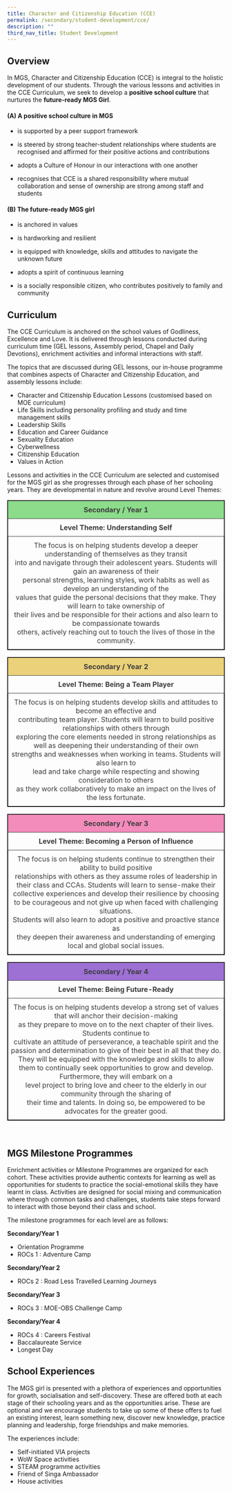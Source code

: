 ```yaml
---
title: Character and Citizenship Education (CCE)
permalink: /secondary/student-development/cce/
description: ""
third_nav_title: Student Development
---
```

## Overview


In MGS, Character and Citizenship Education (CCE) is integral to the holistic development of our students. Through the various lessons and activities in the CCE Curriculum, we seek to develop a **positive school culture** that nurtures the **future-ready MGS Girl**.   

  

#### (A) A positive school culture in MGS 

*   is supported by a peer support framework
*   is steered by strong teacher-student relationships where students are recognised and affirmed for their positive actions and contributions  
    
*   adopts a Culture of Honour in our interactions with one another
*   recognises that CCE is a shared responsibility where mutual collaboration and sense of ownership are strong among staff and students

  

#### (B) The future-ready MGS girl

*   is anchored in values
*   is hardworking and resilient  
    
*   is equipped with knowledge, skills and attitudes to navigate the unknown future
*   adopts a spirit of continuous learning
*   is a socially responsible citizen, who contributes positively to family and community

  

## Curriculum


The CCE Curriculum is anchored on the school values of Godliness, Excellence and Love. It is delivered through lessons conducted during curriculum time (GEL lessons, Assembly period, Chapel and Daily Devotions), enrichment activities and informal interactions with staff.

  

The topics that are discussed during GEL lessons, our in-house programme that combines aspects of Character and Citizenship Education, and assembly lessons include:

*   Character and Citizenship Education Lessons (customised based on MOE curriculum)
*   Life Skills including personality profiling and study and time management skills
*   Leadership Skills
*   Education and Career Guidance
*   Sexuality Education
*   Cyberwellness 
*   Citizenship Education
*   Values in Action

Lessons and activities in the CCE Curriculum are selected and customised for the MGS girl as she progresses through each phase of her schooling years. They are developmental in nature and revolve around Level Themes:

<style type="text/css">
.tg {
		border: 1px solid;
    border-collapse: collapse;
    border-spacing: 0;
}
.tg td {
    border-color: black;
    border-style: solid;
    border-width: 1px;
    overflow: hidden;
    padding: 10px 5px;
    word-break: normal;
}
.tg th {
    border-color: black;
    border-style: solid;
    border-width: 1px;
    font-weight: normal;
    overflow: hidden;
    padding: 10px 5px;
    word-break: normal;
}
.tg .tg-5hwe {
    color: #3D3D3D;
    text-align: center;
    vertical-align: middle
}
.tg .tg-t0l2 {
		border: 1px solid;
    background-color: #8CDC8B;
    color: #3D3D3D;
    font-weight: bold;
    text-align: center;
    vertical-align: top
}
.tg .tg-wdal {
		border: 1px solid;
    color: #3D3D3D;
    font-weight: bold;
    text-align: center;
    vertical-align: top
}
</style>
<table width="100%" class="tg">
  <thead>
    <tr>
      <th class="tg-t0l2">Secondary / Year 1</th>
    </tr>
  </thead>
  <tbody>
    <tr>
      <td class="tg-wdal">Level Theme: Understanding Self</td>
    </tr>
    <tr>
      <td class="tg-5hwe">The focus is on helping students develop a deeper understanding of themselves as they transit<br>
        into and navigate through their adolescent years. Students will gain an awareness of their <br>
        personal strengths, learning styles, work habits as well as develop an understanding of the <br>
        values that guide the personal decisions that they make. They will learn to take ownership of <br>
        their lives and be responsible for their actions and also learn to be compassionate towards <br>
        others, actively reaching out to touch the lives of those in the community.</td>
    </tr>
  </tbody>
</table>

<style type="text/css">
.tg {
	  border: 1px solid;
    border-collapse: collapse;
    border-spacing: 0;
}
.tg td {
	
    border-color: black;
    border-style: solid;
    border-width: 1px;
    overflow: hidden;
    padding: 10px 5px;
    word-break: normal;
}
.tg th {
	
    border-color: black;
    border-style: solid;
    border-width: 1px;
    font-weight: normal;
    overflow: hidden;
    padding: 10px 5px;
    word-break: normal;
}
.tg .tg-5hwe {
	
    color: #3D3D3D;
    text-align: center;
    vertical-align: middle
}
.tg .tg-xhbm {
	border: 1px solid;
    background-color: #EBD179;
    color: #3D3D3D;
    font-weight: bold;
    text-align: center;
    vertical-align: top
}
.tg .tg-wdal {
    color: #3D3D3D;
    font-weight: bold;
    text-align: center;
    vertical-align: top
}
</style>
<table width="100%" class="tg">
  <thead>
    <tr>
      <th class="tg-xhbm">Secondary / Year 2</th>
    </tr>
  </thead>
  <tbody>
    <tr>
      <td class="tg-wdal">Level Theme: Being a Team Player</td>
    </tr>
    <tr>
      <td class="tg-5hwe">The focus is on helping students develop skills and attitudes to become an effective and <br>
        contributing team player. Students will learn to build positive relationships with others through <br>
        exploring the core elements needed in strong relationships as well as deepening their understanding of their own <br>
        strengths and weaknesses when working in teams. Students will also learn to <br>
        lead and take charge while respecting and showing consideration to others <br>
        as they work collaboratively to make an impact on the lives of the less fortunate.</td>
    </tr>
  </tbody>
</table>

<style type="text/css">
.tg {
	border: 1px solid;
    border-collapse: collapse;
    border-spacing: 0;
}
.tg td {
    border-color: black;
    border-style: solid;
    border-width: 1px;
    overflow: hidden;
    padding: 10px 5px;
    word-break: normal;
}
.tg th {
    border-color: black;
    border-style: solid;
    border-width: 1px;
    font-weight: normal;
    overflow: hidden;
    padding: 10px 5px;
    word-break: normal;
}
.tg .tg-dlzb {
	border: 1px solid;
    background-color: #F38BBB;
    color: #3D3D3D;
    font-weight: bold;
    text-align: center;
    vertical-align: top
}
.tg .tg-5hwe {
	
    color: #3D3D3D;
    text-align: center;
    vertical-align: middle
}
.tg .tg-wdal {
	
    color: #3D3D3D;
    font-weight: bold;
    text-align: center;
    vertical-align: top
}
</style>
<table width="100%" class="tg">
  <thead>
    <tr>
      <th class="tg-dlzb">Secondary / Year 3</th>
    </tr>
  </thead>
  <tbody>
    <tr>
      <td class="tg-wdal">Level Theme: Becoming a Person of Influence</td>
    </tr>
    <tr>
      <td class="tg-5hwe">The focus is on helping students continue to strengthen their ability to build positive <br>
        relationships with others as they assume roles of leadership in their class and CCAs. Students will learn to sense-make their collective experiences and develop their resilience by choosing<br>
        to be courageous and not give up when faced with challenging situations. <br>
        Students will also learn to adopt a positive and proactive stance as <br>
        they deepen their awareness and understanding of emerging local and global social issues.</td>
    </tr>
  </tbody>
</table>


<style type="text/css">
.tg {
		border: 1px solid;
    border-collapse: collapse;
    border-spacing: 0;
}
.tg td {
    border-color: black;
    border-style: solid;
    border-width: 1px;
    overflow: hidden;
    padding: 10px 5px;
    word-break: normal;
}
.tg th {
    border-color: black;
    border-style: solid;
    border-width: 1px;
    font-weight: normal;
    overflow: hidden;
    padding: 10px 5px;
    word-break: normal;
}
.tg .tg-5hwe {
    color: #3D3D3D;
    text-align: center;
    vertical-align: middle
}
.tg .tg-6oh6 {
		border: 1px solid;
    background-color: #9D70D4;
    color: #3D3D3D;
    font-weight: bold;
    text-align: center;
    vertical-align: top
}
.tg .tg-wdal {
    color: #3D3D3D;
    font-weight: bold;
    text-align: center;
    vertical-align: top
}
</style>
<table width="100%" class="tg">
  <thead>
    <tr>
      <th class="tg-6oh6">Secondary / Year 4</th>
    </tr>
  </thead>
  <tbody>
    <tr>
      <td class="tg-wdal">Level Theme: Being Future-Ready</td>
    </tr>
    <tr>
      <td class="tg-5hwe">The focus is on helping students develop a strong set of values that will anchor their decision-making <br>
        as they prepare to move on to the next chapter of their lives. Students continue to <br>
        cultivate an attitude of perseverance, a teachable spirit and the passion and determination to give of their best in all that they do. They will be equipped with the knowledge and skills to allow <br>
        them to continually seek opportunities to grow and develop. Furthermore, they will embark on a <br>
        level project to bring love and cheer to the elderly in our community through the sharing of <br>
        their time and talents. In doing so, be empowered to be advocates for the greater good.</td>
    </tr>
  </tbody>
</table>
<br>


## MGS Milestone Programmes

Enrichment activities or Milestone Programmes are organized for each cohort. These activities provide authentic contexts for learning as well as opportunities for students to practice the social-emotional skills they have learnt in class. Activities are designed for social mixing and communication where through common tasks and challenges, students take steps forward to interact with those beyond their class and school.

  

The milestone programmes for each level are as follows:

  

**Secondary/Year 1**

*   Orientation Programme
*   ROCs 1 : Adventure Camp

**Secondary/Year 2**

*   ROCs 2 : Road Less Travelled Learning Journeys

**Secondary/Year 3**

*   ROCs 3 : MOE-OBS Challenge Camp

**Secondary/Year 4**

*   ROCs 4 : Careers Festival
*   Baccalaureate Service
*   Longest Day  

  

## School Experiences


The MGS girl is presented with a plethora of experiences and opportunities for growth, socialisation and self-discovery. These are offered both at each stage of their schooling years and as the opportunities arise. These are optional and we encourage students to take up some of these offers to fuel an existing interest, learn something new, discover new knowledge, practice planning and leadership, forge friendships and make memories.

  

The experiences include:

*   Self-initiated VIA projects
*   WoW Space activities
*   STEAM programme activities
*   Friend of Singa Ambassador
*   House activities